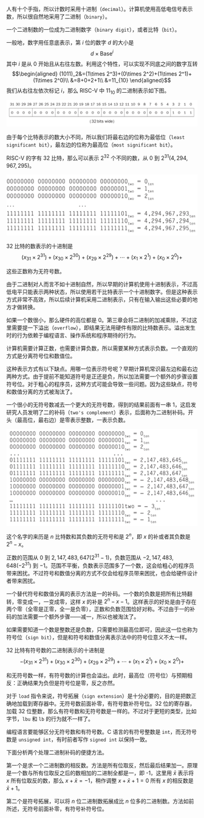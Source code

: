 人有十个手指，所以计数时采用十进制（`decimal`）。计算机使用高低电信号表示数，所以很自然地采用了二进制（`binary`）。

一个二进制数的一位成为二进制数字（`binary digit`），或者比特（`bit`）。

一般地，数字用任意底表示，第 $i$ 位的数字 $d$ 的大小是
$$d\times\text{Base}^i$$
其中 $i$ 是从 0 开始且从右往左数。利用这个特性，可以实现不同底之间的数字互转
$$\begin{aligned}
(1011)_2&=(1\times 2^3)+(0\times 2^2)+(1\times 2^1)+(1\times 2^0)\\
&=8+0+2+1\\
&=11_{10}
\end{aligned}$$
我们从右往左依次标记 $i$，那么 RISC-V 中 $11_{10}$ 的二进制表示如下图。

![](0401.png)

由于每个比特表示的数大小不同，所以我们将最右边的位称为最低位（`least significant bit`），最左边的位称为最高位（`most significant bit`）。

RISC-V 的字有 32 比特，那么可以表示 $2^{32}$ 个不同的数，从 0 到 $2^{31} (4,294,967,295)$。

![](0402.png)

32 比特的数表示的十进制是
$$(x_{31}\times 2^{31})+(x_{30}\times 2^{30})+(x_{29}\times 2^{29})+\cdots+(x_{1}\times 2^{1})+(x_{0}\times 2^{0})+$$

这些正数称为无符号数。

由于二进制对人而言不如十进制自然，所以早期的计算机使用十进制表示，不过高低电平只能表示两种状态，所以使用若干比特表示一个十进制数字。但是这种表示方式非常不高效，所以后续计算机采用二进制表示，只有在输入输出这些必要的地方才做转换。

如果一个数很小，那么硬件的高位都是 0。第三章会将二进制的加减乘除，不过这里需要提一下溢出（`overflow`），即结果无法用硬件有限的比特数表示。溢出发生时的行为依赖于编程语言、操作系统和程序期待的行为。

计算机需要计算正数，也需要计算负数，所以需要某种方式表示负数。一个直观的方式是分离符号位和数值位。

这种表示方式有以下缺点。用哪一位表示符号呢？早期计算机常识最左边和最右边两种方式。由于提前不能知道符号是正还是负，所以加法需要一个额外的步骤设置符号位。对于粗心的程序员，这种方式可能会导致一些问题。因为这些缺点，符号和数值分离的方式被淘汰了。

一个很小的无符号数减去一个更大的无符号数，得到的结果前面有一串 1，这启发研究人员发明了二的补码（`two's complement`）表示，后面称为二进制补码。开头（最高位，最右边）是零表示整数，一表示负数。

![](0403.png)

这个名字的来历是 $n$ 比特数和其负数的无符号和是 $2^n$，即 $x$ 的补或者其负数是 $2^n-x$。

正数的范围从 $0$ 到 $2,147,483,647(2^{31}-1)$，负数范围从 $-2,147,483,648(-2^{31})$ 到 $-1$。范围不平衡，负数表示范围多了一个数，这会给粗心的程序员带来困扰。不过符号和数值分离的方式不仅会给程序员带来困扰，也会给硬件设计者带来困扰。

一个替代符号和数值分离的表示方法是一的补码。一个数的负数是把所有比特翻转，零变成一，一变成零，这样 $x$ 的补是 $2^n-x-1$。这样表示的好处是由于存在两个零（全零是正零，全一是负零），正数和负数范围恰好对称。不过由于一的补码的加法需要一个额外步骤——减一，所以也被淘汰了。

如果需要知道一个数是整数还是负数，只需要检测最高位即可，因此这一位也称为符号位（`sign bit`），但是和符号和数值分离表示法中的符号位意义不太一样。

32 比特有符号数的二进制表示的十进制是
$$-(x_{31}\times 2^{31})+(x_{30}\times 2^{30})+(x_{29}\times 2^{29})+\cdots+(x_{1}\times 2^{1})+(x_{0}\times 2^{0})+$$

和无符号数一样，有符号数的计算也会溢出。此时，最高位（符号位）与预期相反：正确结果为负但是符号位是零，反之亦然。

对于 `load` 指令来说，符号拓展（`sign extension`）是十分必要的，目的是把数正确地加载到寄存器中。无符号数前面补零，有符号数补符号位。32 位的寄存器，加载 32 位整数，那么有符号数和无符号数是一样的。不过对于更短的类型，比如字节，`lbu` 和 `lb` 的行为就不一样了。

编程语言要能够区分无符号数和有符号数。C 语言的有符号整数是 `int`，而无符号数是 `unsigned int`，有时前者写作 `signed int` 以保持一致。

下面分析两个处理二进制补码的便捷方法。

第一个是求一个二进制数的相反数。方法是所有位取反，然后最后结果加一。原理是一个数与所有位取反之后的数相加的二进制全都是一，即 -1，这里用 $\bar{x}$ 表示将 $x$ 所有位取反的数，那么 $x+\bar{x}=-1$，稍作调整 $x+\bar{x}+1=0$ 所有 $x$ 的相反数是 $\bar{x}+1$。

第二个是符号拓展，可以将 $n$ 位二进制数拓展成比 $n$ 位多的二进制数。方法如前所述，无符号前面补零，有符号补符号位。
